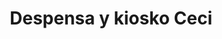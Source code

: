 ---
title: "Despensa y kiosko Ceci"
url: /general-alvear/despensa-y-kiosko-ceci/
shop: Dorfladen
---